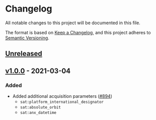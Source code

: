 # Changelog
All notable changes to this project will be documented in this file.

The format is based on [Keep a Changelog](https://keepachangelog.com/en/1.0.0/),
and this project adheres to [Semantic Versioning](https://semver.org/spec/v2.0.0.html).

## [Unreleased]

## [v1.0.0] - 2021-03-04

### Added

- Added additional acquisition parameters ([#894](https://github.com/radiantearth/stac-spec/pull/894))
  - `sat:platform_international_designator`
  - `sat:absolute_orbit`
  - `sat:anx_datetime`

[Unreleased]: <https://github.com/stac-extensions/sat/compare/v1.0.0...HEAD>
[v1.0.0]: <https://github.com/stac-extensions/sat/tree/v1.0.0>
